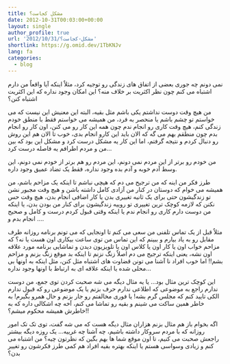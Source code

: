 ```yaml
---
title: مشکل کجاست؟
date: 2012-10-31T00:03:00+00:00
layout: single
author_profile: true
url: '2012/10/31/مشکل-کجاست؟'
shortlink: https://g.omid.dev/1TbKNJv
lang: fa
categories: 
  - blog
---
```

نمی دونم چه جوری بعضی از اتفاق های زندگی رو توجیه کرد، مثلاٌ اینکه آیا واقعاٌ من دارم اشتباه می کنم چون نظر اکثریت بر خلاف منه؟ این امکان وجود نداره که این اکثریت اشتباه کنن؟

من هیچ وقت دوست نداشتم یکی باشم مثل بقیه، البته این معنیش این نیست که می خواستم تو چشم باشم یا منحصر به فرد، من همیشه می خواستم فقط با منطق خودم زندگی کنم، هیچ وقت کاری رو انجام ندم چون همه این کار رو می کنن، اون کار رو انجام بدم چون منطقم بهم می گه که الان باید این کارو انجام بدی، خوب تا الان هم این روش رو دنبال کردم و نتیجه گرفتم، اما این کار یه مشکل درست کرد و مشکل این بود که بین من و مردم اطرافم یه فاصله درست کرد…

من خودم رو برتر از این مردم نمی دونم، این مردم رو هم برتر از خودم نمی دونم، این وسط آدم خوبه و آدم بده وجود نداره، فقط یک تضاد عمیق وجود داره.

طرز فکر من اینه که من ترجیح می دم که هیچی نباشم تا اینکه یک مزاحم باشم، من همیشه می خوام که دوستان در کنار من آزادی کامل داشته باشن و هیچ وقت مجبور نشن تو زندگیشون حتی برای یک ثانیه تغییری بدن یا کار اضافی انجام بدن، هیچ وقت حس نکنن که لازمه کوچک ترین تغییری تو روییه زندگیشون برای کنار من بودن بدن، یا اینکه من دوست دارم کاری رو انجام ندم یا اینکه وقتی قبول کردم درست و کامل و صحیح انجام بدم و ….

مثلاٌ قبل از یک تماس تلفنی من سعی می کنم تا اونجایی که می تونم برنامه روزانه طرف مقابل رو به یاد بیارم و ببینم که این تماس من توی ساعت بیکاری اون هست یا نه؟ که مزاحم خواب اون یا کار اون یا کلاس اون یا تلویزیون دیدن و تماشایی برنامه مورد علاقه اون نشه، یعنی اینکه ترجیح می دم اصلاٌ زنگ نزنم تا اینکه بد موقع زنگ بزنم و مزاحم بشم!! اما خوب افراد نا آشنا می تونن قضاوت های اشتباه مثل کنن، مثل اینکه به اونها بی محلی شده یا اینکه علاقه ای به ارتباط با اونها وجود نداره…

این کوچک ترین مثال بود… یا یه مثال دیگه می شه صحبت کردن توی جمع، من دوست ندارم راجع به موضوعی که اطلاعی ندارم حرف بزنم یا یک موضوعی رو که قبول ندارم الکی تایید کنم که مجلس گرم بشه! یا فوری مخالفتم رو جار بزنم و حال همرو بگیرم! به خاطر همین ساکت می شینم و بقیه رو تماشا می کنم، آخه چه اشکالی داره که به خاطرش همیشه محکوم میشم؟!!

اگه بخوام باز هم مثال بزنم هزاران مثال دیگه هست که می شه گفت، توی تک تک امور روزانه که با مردم سروکار داشته باشیم، چه آشنا چه غرییه… یک روزه دیگه بیشتر راجعش صحبت می کنیم، تا اون موقع شما ها بهم بگین که نظرتون چیه؟ من اشتباه می کنم و زیادی وسواسی هستم یا اینکه بهتره بقیه افراد هم کمی طرز فکرشون رو تغییر بدن؟